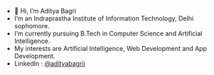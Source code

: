- 👋 Hi, I’m Aditya Bagri
- I’m an Indraprastha Institute of Information Technology, Delhi sophomore.
- I’m currently pursuing B.Tech in Computer Science and Artificial Intelligence.
- My interests are Artificial Intelligence, Web Development and App Development.
- LinkedIn : [@adityabagrii](https://www.linkedin.com/in/adityabagrii/)

<!---
adityabagrii/adityabagrii is a ✨ special ✨ repository because its `README.md` (this file) appears on your GitHub profile.
You can click the Preview link to take a look at your changes.
--->

